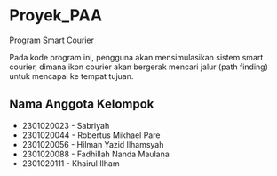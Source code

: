 # Proyek_PAA
Program Smart Courier

Pada kode program ini, pengguna akan mensimulasikan sistem smart courier, dimana ikon courier akan bergerak mencari jalur (path finding) untuk mencapai ke tempat tujuan. 

## Nama Anggota Kelompok
* 2301020023 - Sabriyah
* 2301020044 - Robertus Mikhael Pare
* 2301020056 - Hilman Yazid Ilhamsyah
* 2301020088 - Fadhillah Nanda Maulana
* 2301020111 - Khairul Ilham
